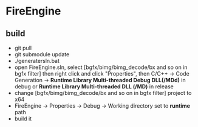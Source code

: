 # FireEngine

## build

 - git pull
 - git submodule update
 - ./generatersln.bat
 - open FireEngine.sln, select [bgfx/bimg/bimg_decode/bx and so on in bgfx filter] then right click and click "Properties", then C/C++ -> Code Generation -> **Runtime Library Multi-threaded Debug DLL(/MDd)** in debug or **Runtime Library Multi-threaded DLL (/MD)** in release
 - change [bgfx/bimg/bimg_decode/bx and so on in bgfx filter] project to x64
 - FireEngine -> Properties -> Debug -> Working directory  set to **runtime** path
 - build it
